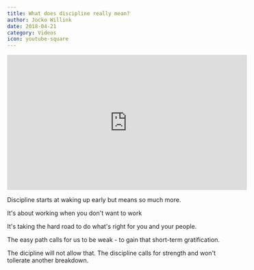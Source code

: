```yaml
---
title: What does discipline really mean?
author: Jocko Willink
date: 2018-04-21
category: Videos
icon: youtube-square
---
```


<iframe width="560" height="315" src="https://www.youtube-nocookie.com/embed/ZbQh1ZPG5pc" frameborder="0" allow="accelerometer; autoplay; encrypted-media; gyroscope; picture-in-picture" allowfullscreen></iframe>

Discipline starts at waking up early but means so much more.

It's about working when you don't want to work

It's taking the hard road to do what's right for you and your people.

The easy path calls for us to be weak - to gain that short-term gratification.

The dicipline will not allow that. The discipline calls for strength and won't tollerate another breakdown.
